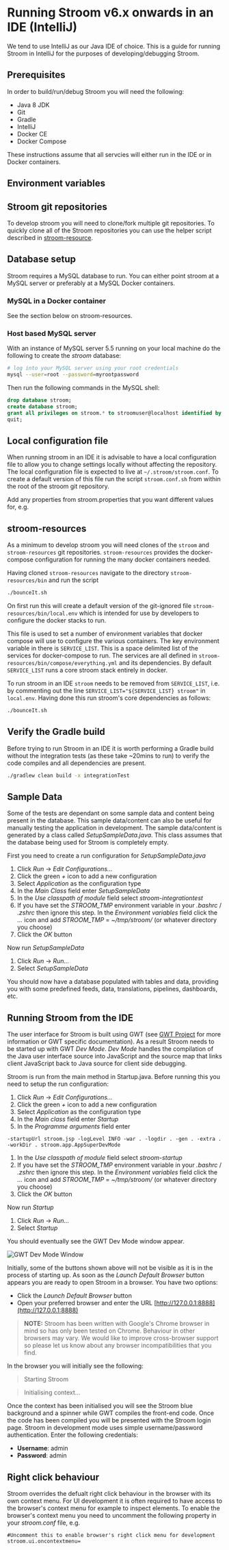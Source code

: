 # Running Stroom v6.x onwards in an IDE (IntelliJ)

We tend to use IntelliJ as our Java IDE of choice. This is a guide for running Stroom in IntelliJ for the purposes of developing/debugging Stroom.

## Prerequisites

In order to build/run/debug Stroom you will need the following:

 * Java 8 JDK
 * Git
 * Gradle
 * IntelliJ
 * Docker CE
 * Docker Compose

These instructions assume that all servcies will either run in the IDE or in Docker containers.

## Environment variables

## Stroom git repositories

To develop stroom you will need to clone/fork multiple git repositories. To quickly clone all of the Stroom repositories you can use the helper script described in [stroom-resource](https://github.com/gchq/stroom-resources/blob/master/README.md).


## Database setup

Stroom requires a MySQL database to run. You can either point stroom at a MySQL server or preferably at a MySQL Docker containers.

### MySQL in a Docker container

See the section below on stroom-resources.

### Host based MySQL server

With an instance of MySQL server 5.5 running on your local machine do the following to create the _stroom_ database:

```bash
# log into your MySQL server using your root credentials
mysql --user=root --password=myrootpassword
```

Then run the following commands in the MySQL shell:

```sql
drop database stroom;
create database stroom;
grant all privileges on stroom.* to stroomuser@localhost identified by 'stroompassword1';
quit;
```

## Local configuration file

When running stroom in an IDE it is advisable to have a local configuration file to allow you to change settings locally without affecting the repository. The local configuration file is expected to live at `~/.stroom/stroom.conf`. To create a default version of this file run the script `stroom.conf.sh` from within the root of the stroom git repository.

Add any properties from stroom.properties that you want different values for, e.g.

## stroom-resources

As a minimum to develop stroom you will need clones of the `stroom` and `stroom-resources` git repositories. `stroom-resources` provides the docker-compose configuration for running the many docker containers needed.

Having cloned `stroom-resources` navigate to the directory `stroom-resources/bin` and run the script

``` bash
./bounceIt.sh
```

On first run this will create a default version of the git-ignored file `stroom-resources/bin/local.env` which is intended for use by developers to configure the docker stacks to run.

This file is used to set a number of environment variables that docker compose will use to configure the various containers. The key environment variable in there is `SERVICE_LIST`. This is a space delimited list of the services for docker-compose to run. The services are all defined in `stroom-resources/bin/compose/everything.yml` and its dependencies. By default `SERVICE_LIST` runs a core stroom stack entirely in docker. 

To run stroom in an IDE `stroom` needs to be removed from `SERVICE_LIST`, i.e. by commenting out the line `SERVICE_LIST="${SERVICE_LIST} stroom"` in `local.env`. Having done this run stroom's core dependencies as follows:

``` bash
./bounceIt.sh
```

## Verify the Gradle build

Before trying to run Stroom in an IDE it is worth performing a Gradle build without the integration tests (as these take ~20mins to run) to verify the code compiles and all dependencies are present.

```bash 
./gradlew clean build -x integrationTest
```

## Sample Data

Some of the tests are dependant on some sample data and content being present in the database.  This sample data/content can also be useful for manually testing the application in development. The sample data/content is generated by a class called _SetupSampleData.java_. This class assumes that the database being used for Stroom is completely empty.

First you need to create a run configuration for _SetupSampleData.java_

1. Click _Run_ -> _Edit Configurations..._
1. Click the green _+_ icon to add a new configuration
1. Select _Application_ as the configuration type
1. In the _Main Class_ field enter _SetupSampleData_
1. In the _Use classpath of module_ field select _stroom-integrationtest_
1. If you have set the _STROOM_TMP_ environment variable in your _.bashrc_ / _.zshrc_ then ignore this step.  In the _Environment variables_ field click the _..._ icon and add _STROOM_TMP_ = _~/tmp/stroom/_ (or whatever directory you choose)
1. Click the _OK_ button

Now run _SetupSampleData_ 

1. Click _Run_ -> _Run..._
1. Select _SetupSampleData_

You should now have a database populated with tables and data, providing you with some predefined feeds, data, translations, pipelines, dashboards, etc.

## Running Stroom from the IDE

The user interface for Stroom is built using GWT (see [GWT Project](http://www.gwtproject.org/) for more information or GWT specific documentation). As a result Stroom needs to be started up with GWT _Dev Mode_. _Dev Mode_ handles the compilation of the Java user interface source into JavaScript and the source map that links client JavaScript back to Java source for client side debugging.

Stroom is run from the main method in Startup.java. Before running this you need to setup the run configuration:

1. Click _Run_ -> _Edit Configurations..._
1. Click the green _+_ icon to add a new configuration
1. Select _Application_ as the configuration type
1. In the _Main class_ field enter _Startup_
1. In the _Programme arguments_ field enter 

  `-startupUrl stroom.jsp -logLevel INFO -war . -logdir . -gen . -extra . -workDir . stroom.app.AppSuperDevMode`

1. In the _Use classpath of module_ field select _stroom-startup_
1. If you have set the _STROOM_TMP_ environment variable in your _.bashrc_ / _.zshrc_ then ignore this step.  In the _Environment variables_ field click the _..._ icon and add _STROOM_TMP_ = _~/tmp/stroom/_ (or whatever directory you choose)
1. Click the _OK_ button

Now run _Startup_ 

1. Click _Run_ -> _Run..._
1. Select _Startup_

You should eventually see the GWT Dev Mode window appear.

![GWT Dev Mode Window](./resources/devMode.png)

Initially, some of the buttons shown above will not be visible as it is in the process of starting up. As soon as the _Launch Default Browser_ button appears you are ready to open Stroom in a browser. You have two options:

* Click the _Launch Default Browser_ button
* Open your preferred browser and enter the URL [http://127.0.0.1:8888](http://127.0.0.1:8888)

> **NOTE:** Stroom has been written with Google's Chrome browser in mind so has only been tested on Chrome. Behaviour in other browsers may vary. We would like to improve cross-browser support so please let us know about any browser incompatibilities that you find.

In the browser you will initially see the following:

>Starting Stroom

>Initialising context...

Once the context has been initialised you will see the Stroom blue background and a spinner while GWT compiles the front-end code. Once the code has been compiled you will be presented with the Stroom login page. Stroom in development mode uses simple username/password authentication. Enter the following credentials:

* **Username**: admin
* **Password**: admin

## Right click behaviour
Stroom overrides the defualt right click behaviour in the browser with its own context menu. For UI development it is often required to have access to the browser's context menu for example to inspect elements. To enable the browser's context menu you need to uncomment the following property in your _stroom.conf_ file, e.g.

```properties 
#Uncomment this to enable browser's right click menu for development
stroom.ui.oncontextmenu=
```
